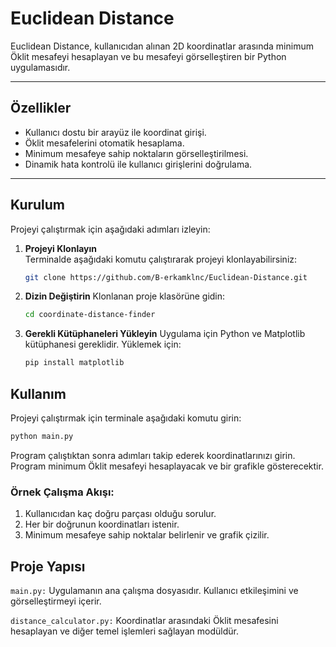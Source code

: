 # Euclidean Distance

Euclidean Distance, kullanıcıdan alınan 2D koordinatlar arasında minimum Öklit mesafeyi hesaplayan ve bu mesafeyi görselleştiren bir Python uygulamasıdır.

---

## Özellikler

- Kullanıcı dostu bir arayüz ile koordinat girişi.
- Öklit mesafelerini otomatik hesaplama.
- Minimum mesafeye sahip noktaların görselleştirilmesi.
- Dinamik hata kontrolü ile kullanıcı girişlerini doğrulama.

---

## Kurulum

Projeyi çalıştırmak için aşağıdaki adımları izleyin:

1. **Projeyi Klonlayın**  
   Terminalde aşağıdaki komutu çalıştırarak projeyi klonlayabilirsiniz:
   ```bash
   git clone https://github.com/B-erkamklnc/Euclidean-Distance.git
   ```

2. **Dizin Değiştirin**
   Klonlanan proje klasörüne gidin:
   ```bash
   cd coordinate-distance-finder
   ```

4. **Gerekli Kütüphaneleri Yükleyin**
    Uygulama için Python ve Matplotlib kütüphanesi gereklidir. Yüklemek için:
    ```bash
    pip install matplotlib
    ```

## Kullanım

Projeyi çalıştırmak için terminale aşağıdaki komutu girin:

```bash
python main.py
```

Program çalıştıktan sonra adımları takip ederek koordinatlarınızı girin. Program minimum Öklit mesafeyi hesaplayacak ve bir grafikle gösterecektir.

### Örnek Çalışma Akışı:

1. Kullanıcıdan kaç doğru parçası olduğu sorulur.
2. Her bir doğrunun koordinatları istenir.
3. Minimum mesafeye sahip noktalar belirlenir ve grafik çizilir.

## Proje Yapısı
`main.py:`
Uygulamanın ana çalışma dosyasıdır. Kullanıcı etkileşimini ve görselleştirmeyi içerir.

`distance_calculator.py:`
Koordinatlar arasındaki Öklit mesafesini hesaplayan ve diğer temel işlemleri sağlayan modüldür.



